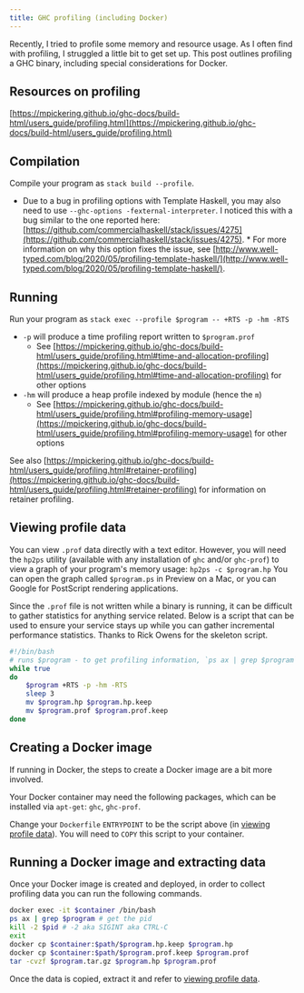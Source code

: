 ```yaml
---
title: GHC profiling (including Docker)
---
```


Recently, I tried to profile some memory and resource usage. As I often find with profiling, I struggled a little bit to
get set up. This post outlines profiling a GHC binary, including special considerations for Docker.

## Resources on profiling

[https://mpickering.github.io/ghc-docs/build-html/users_guide/profiling.html](https://mpickering.github.io/ghc-docs/build-html/users_guide/profiling.html)

## Compilation

Compile your program as `stack build --profile`.

* Due to a bug in profiling options with Template Haskell, you may also need to use `--ghc-options
  -fexternal-interpreter`. I noticed this with a bug similar to the one reported here:
  [https://github.com/commercialhaskell/stack/issues/4275](https://github.com/commercialhaskell/stack/issues/4275).
      * For more information on why this option fixes the issue, see
        [http://www.well-typed.com/blog/2020/05/profiling-template-haskell/](http://www.well-typed.com/blog/2020/05/profiling-template-haskell/).

## Running

Run your program as `stack exec --profile $program -- +RTS -p -hm -RTS`

* `-p` will produce a time profiling report written to `$program.prof`
    * See
      [https://mpickering.github.io/ghc-docs/build-html/users_guide/profiling.html#time-and-allocation-profiling](https://mpickering.github.io/ghc-docs/build-html/users_guide/profiling.html#time-and-allocation-profiling)
      for other options
* `-hm` will produce a heap profile indexed by module (hence the `m`)
    * See [https://mpickering.github.io/ghc-docs/build-html/users_guide/profiling.html#profiling-memory-usage](https://mpickering.github.io/ghc-docs/build-html/users_guide/profiling.html#profiling-memory-usage) for other options

See also
[https://mpickering.github.io/ghc-docs/build-html/users_guide/profiling.html#retainer-profiling](https://mpickering.github.io/ghc-docs/build-html/users_guide/profiling.html#retainer-profiling)
for information on retainer profiling.

## Viewing profile data

You can view `.prof` data directly with a text editor. However, you will need the `hp2ps` utility (available with any
installation of `ghc` and/or `ghc-prof`) to view a graph of your program's memory usage: `hp2ps -c $program.hp` You can
open the graph called `$program.ps` in Preview on a Mac, or you can Google for PostScript rendering applications.

Since the `.prof` file is not written while a binary is running, it can be difficult to gather statistics for anything
service related. Below is a script that can be used to ensure your service stays up while you can gather incremental
performance statistics. Thanks to Rick Owens for the skeleton script.

```bash
#!/bin/bash
# runs $program - to get profiling information, `ps ax | grep $program` and `kill -2 $pid`
while true
do
    $program +RTS -p -hm -RTS
    sleep 3
    mv $program.hp $program.hp.keep
    mv $program.prof $program.prof.keep
done
```

## Creating a Docker image

If running in Docker, the steps to create a Docker image are a bit more involved.

Your Docker container may need the following packages, which can be installed via `apt-get`: `ghc`, `ghc-prof`.

Change your `Dockerfile` `ENTRYPOINT` to be the script above (in [viewing profile data](#viewing-profile-data)). You
will need to `COPY` this script to your container.

## Running a Docker image and extracting data

Once your Docker image is created and deployed, in order to collect profiling data you can run the following commands.

```bash
docker exec -it $container /bin/bash
ps ax | grep $program # get the pid
kill -2 $pid # -2 aka SIGINT aka CTRL-C
exit
docker cp $container:$path/$program.hp.keep $program.hp
docker cp $container:$path/$program.prof.keep $program.prof
tar -cvzf $program.tar.gz $program.hp $program.prof
```

Once the data is copied, extract it and refer to [viewing profile data](#viewing-profile-data).
